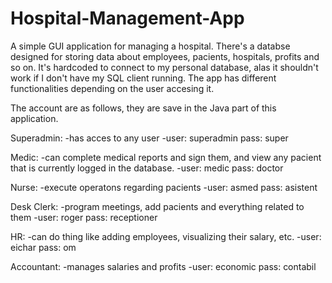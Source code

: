 # Hospital-Management-App
A simple GUI application for managing a hospital.
There's a databse designed for storing data about employees, pacients, hospitals, profits and so on. 
It's hardcoded to connect to my personal database, alas it shouldn't work if I don't have my SQL client running. 
The app has different functionalities depending on the user accesing it.

The account are as follows, they are save in the Java part of this application.

Superadmin: 
-has acces to any user
-user: superadmin pass: super

Medic: 
-can complete medical reports and sign them, and view any pacient that is currently logged in the database.
-user: medic pass: doctor

Nurse: 
-execute operatons regarding pacients
-user: asmed pass: asistent

Desk Clerk: 
-program meetings, add pacients and everything related to them
-user: roger pass: receptioner

HR: 
-can do thing like adding employees, visualizing their salary, etc.
-user: eichar pass: om

Accountant: 
-manages salaries and profits
-user: economic pass: contabil



